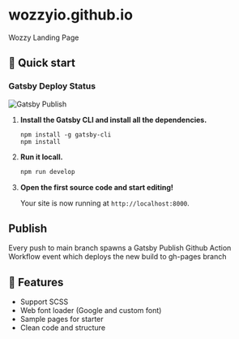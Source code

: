 # wozzyio.github.io
Wozzy Landing Page

## 🚀 Quick start
### Gatsby Deploy Status
![Gatsby Publish](https://github.com/wozzyio/wozzyio.github.io/workflows/Gatsby%20Publish/badge.svg)

1. **Install the Gatsby CLI and install all the dependencies.**

   ```shell
   npm install -g gatsby-cli
   npm install
   ```

2. **Run it locall.**

   ```sh
   npm run develop
   ```

3. **Open the first source code and start editing!**

   Your site is now running at `http://localhost:8000`.

## Publish
Every push to main branch spawns a Gatsby Publish Github Action Workflow event which deploys the new build to gh-pages branch 

## 🧐 Features
* Support SCSS
* Web font loader (Google and custom font)
* Sample pages for starter
* Clean code and structure
